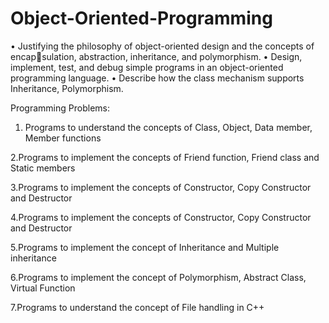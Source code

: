 # Object-Oriented-Programming
• Justifying the philosophy of object-oriented design and the concepts of encapsulation, abstraction, inheritance, and polymorphism.
• Design, implement, test, and debug simple programs in an object-oriented
programming language.
• Describe how the class mechanism supports Inheritance, Polymorphism.



Programming Problems:
1. Programs to understand the concepts of Class, Object, Data
member, Member functions

2.Programs to implement the concepts of Friend function,
Friend class and Static members

3.Programs to implement the concepts of Constructor, Copy
Constructor and Destructor

4.Programs to implement the concepts of Constructor, Copy
Constructor and Destructor

5.Programs to implement the concept of Inheritance and
Multiple inheritance

6.Programs to implement the concept of Polymorphism,
Abstract Class, Virtual Function

7.Programs to understand the concept of File handling in C++

